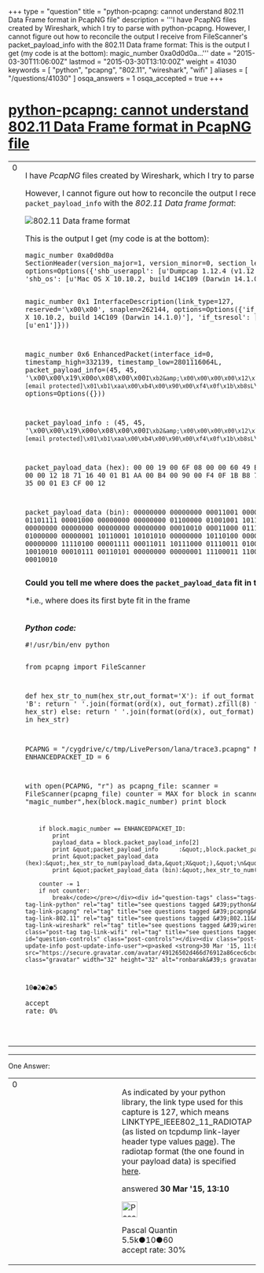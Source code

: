 +++
type = "question"
title = "python-pcapng: cannot understand 802.11 Data Frame format in PcapNG file"
description = '''I have PcapNG files created by Wireshark, which I try to parse with python-pcapng. However, I cannot figure out how to reconcile the output I receive from FileScanner&#x27;s packet_payload_info with the 802.11 Data frame format:  This is the output I get (my code is at the bottom): magic_number 0xa0d0d0a...'''
date = "2015-03-30T11:06:00Z"
lastmod = "2015-03-30T13:10:00Z"
weight = 41030
keywords = [ "python", "pcapng", "802.11", "wireshark", "wifi" ]
aliases = [ "/questions/41030" ]
osqa_answers = 1
osqa_accepted = true
+++

<div class="headNormal">

# [python-pcapng: cannot understand 802.11 Data Frame format in PcapNG file](/questions/41030/python-pcapng-cannot-understand-80211-data-frame-format-in-pcapng-file)

</div>

<div id="main-body">

<div id="askform">

<table id="question-table" style="width:100%;"><colgroup><col style="width: 50%" /><col style="width: 50%" /></colgroup><tbody><tr class="odd"><td style="width: 30px; vertical-align: top"><div class="vote-buttons"><span id="post-41030-upvote" class="ajax-command post-vote up" rel="nofollow" title="I like this post (click again to cancel)"> </span><div id="post-41030-score" class="post-score" title="current number of votes">0</div><span id="post-41030-downvote" class="ajax-command post-vote down" rel="nofollow" title="I dont like this post (click again to cancel)"> </span> <span id="favorite-mark" class="ajax-command favorite-mark" rel="nofollow" title="mark/unmark this question as favorite (click again to cancel)"> </span><div id="favorite-count" class="favorite-count"></div></div></td><td><div id="item-right"><div class="question-body"><p>I have <em>PcapNG</em> files created by Wireshark, which I try to parse with <code>python-pcapng</code>.</p><p>However, I cannot figure out how to reconcile the output I receive from <code>FileScanner</code>'s <code>packet_payload_info</code> with the <em>802.11 Data frame format</em>:</p><p><img src="http://i.stack.imgur.com/4E5DQ.png" alt="802.11 Data frame format" /></p><p>This is the output I get (my code is at the bottom):</p><pre><code>magic_number 0xa0d0d0a
SectionHeader(version_major=1, version_minor=0, section_length=-1, options=Options({&#39;shb_userappl&#39;: [u&#39;Dumpcap 1.12.4 (v1.12.4-0-gb4861da from master-1.12)&#39;], &#39;shb_os&#39;: [u&#39;Mac OS X 10.10.2, build 14C109 (Darwin 14.1.0)&#39;]}))

magic_number 0x1
InterfaceDescription(link_type=127, reserved=&#39;\x00\x00&#39;, snaplen=262144, options=Options({&#39;if_os&#39;: [u&#39;Mac OS X 10.10.2, build 14C109 (Darwin 14.1.0)&#39;], &#39;if_tsresol&#39;: [6], &#39;if_name&#39;: [u&#39;en1&#39;]}))

magic_number 0x6
EnhancedPacket(interface_id=0, timestamp_high=332139, timestamp_low=2801116064L, packet_payload_info=(45, 45, &#39;\x00\x00\x19\x00o\x08\x00\x00`I\xb2&amp;\x00\x00\x00\x00\x12\x18q\[email protected]\x01\xb1\xaa\x00\xb4\x00\x90\x00\xf4\x0f\x1b\xb8sL`\x92\x175\x00\x01\xe3\xcf\x00\x12&#39;), options=Options({}))

packet_payload_info      : (45, 45, &#39;\x00\x00\x19\x00o\x08\x00\x00`I\xb2&amp;\x00\x00\x00\x00\x12\x18q\[email protected]\x01\xb1\xaa\x00\xb4\x00\x90\x00\xf4\x0f\x1b\xb8sL`\x92\x175\x00\x01\xe3\xcf\x00\x12&#39;)

packet_payload_data (hex): 00 00 19 00 6F 08 00 00 60 49 B2 26 00 00 00 00 12 18 71 16 40 01 B1 AA 00 B4 00 90 00 F4 0F 1B B8 73 4C 60 92 17 35 00 01 E3 CF 00 12

packet_payload_data (bin): 00000000 00000000 00011001 00000000 01101111 00001000 00000000 00000000 01100000 01001001 10110010 00100110 00000000 00000000 00000000 00000000 00010010 00011000 01110001 00010110 01000000 00000001 10110001 10101010 00000000 10110100 00000000 10010000 00000000 11110100 00001111 00011011 10111000 01110011 01001100 01100000 10010010 00010111 00110101 00000000 00000001 11100011 11001111 00000000 00010010</code></pre><p><strong>Could you tell me where does the <code>packet_payload_data</code> fit in the 802.11 Data frame?</strong>*</p><p>*i.e., where does its first byte fit in the frame<br />
<br />
</p><p><strong><em>Python code:</em></strong></p><pre><code>#!/usr/bin/env python

from pcapng import FileScanner

def hex_str_to_num(hex_str,out_format=&#39;X&#39;):
    if out_format.upper() == &#39;B&#39;:
        return &#39; &#39;.join(format(ord(x), out_format).zfill(8) for x in hex_str)
    else:
        return &#39; &#39;.join(format(ord(x), out_format).zfill(2) for x in hex_str)

PCAPNG = &quot;/cygdrive/c/tmp/LivePerson/lana/trace3.pcapng&quot;
MAX = 3
ENHANCEDPACKET_ID = 6

with open(PCAPNG, &quot;r&quot;) as pcapng_file:
    scanner = FileScanner(pcapng_file)
    counter = MAX
    for block in scanner:
        print
        print &quot;magic_number&quot;,hex(block.magic_number)
        print block

        if block.magic_number == ENHANCEDPACKET_ID:
            print
            payload_data = block.packet_payload_info[2]
            print &quot;packet_payload_info      :&quot;,block.packet_payload_info,&quot;\n&quot;
            print &quot;packet_payload_data (hex):&quot;,hex_str_to_num(payload_data,&quot;X&quot;),&quot;\n&quot;
            print &quot;packet_payload_data (bin):&quot;,hex_str_to_num(payload_data,&quot;b&quot;)

        counter -= 1
        if not counter:
            break</code></pre></div><div id="question-tags" class="tags-container tags"><span class="post-tag tag-link-python" rel="tag" title="see questions tagged &#39;python&#39;">python</span> <span class="post-tag tag-link-pcapng" rel="tag" title="see questions tagged &#39;pcapng&#39;">pcapng</span> <span class="post-tag tag-link-802.11" rel="tag" title="see questions tagged &#39;802.11&#39;">802.11</span> <span class="post-tag tag-link-wireshark" rel="tag" title="see questions tagged &#39;wireshark&#39;">wireshark</span> <span class="post-tag tag-link-wifi" rel="tag" title="see questions tagged &#39;wifi&#39;">wifi</span></div><div id="question-controls" class="post-controls"></div><div class="post-update-info-container"><div class="post-update-info post-update-info-user"><p>asked <strong>30 Mar '15, 11:06</strong></p><img src="https://secure.gravatar.com/avatar/49126502d466d76912a86cec6cbcf0e2?s=32&amp;d=identicon&amp;r=g" class="gravatar" width="32" height="32" alt="ronbarak&#39;s gravatar image" /><p><span>ronbarak</span><br />
<span class="score" title="10 reputation points">10</span><span title="2 badges"><span class="badge1">●</span><span class="badgecount">2</span></span><span title="2 badges"><span class="silver">●</span><span class="badgecount">2</span></span><span title="5 badges"><span class="bronze">●</span><span class="badgecount">5</span></span><br />
<span class="accept_rate" title="Rate of the user&#39;s accepted answers">accept rate:</span> <span title="ronbarak has no accepted answers">0%</span> </br></br></p></img></div></div><div id="comments-container-41030" class="comments-container"></div><div id="comment-tools-41030" class="comment-tools"></div><div class="clear"></div><div id="comment-41030-form-container" class="comment-form-container"></div><div class="clear"></div></div></td></tr></tbody></table>

------------------------------------------------------------------------

<div class="tabBar">

<span id="sort-top"></span>

<div class="headQuestions">

One Answer:

</div>

</div>

<span id="41036"></span>

<div id="answer-container-41036" class="answer accepted-answer">

<table style="width:100%;"><colgroup><col style="width: 50%" /><col style="width: 50%" /></colgroup><tbody><tr class="odd"><td style="width: 30px; vertical-align: top"><div class="vote-buttons"><span id="post-41036-upvote" class="ajax-command post-vote up" rel="nofollow" title="I like this post (click again to cancel)"> </span><div id="post-41036-score" class="post-score" title="current number of votes">0</div><span id="post-41036-downvote" class="ajax-command post-vote down" rel="nofollow" title="I dont like this post (click again to cancel)"> </span> <span class="accept-answer on" rel="nofollow" title="ronbarak has selected this answer as the correct answer"> </span></div></td><td><div class="item-right"><div class="answer-body"><p>As indicated by your python library, the link type used for this capture is 127, which means LINKTYPE_IEEE802_11_RADIOTAP (as listed on tcpdump link-layer header type values <a href="http://www.tcpdump.org/linktypes.html">page</a>). The radiotap format (the one found in your payload data) is specified <a href="http://www.radiotap.org/">here</a>.</p></div><div class="answer-controls post-controls"></div><div class="post-update-info-container"><div class="post-update-info post-update-info-user"><p>answered <strong>30 Mar '15, 13:10</strong></p><img src="https://secure.gravatar.com/avatar/713f24fd877861260b71ecd455018625?s=32&amp;d=identicon&amp;r=g" class="gravatar" width="32" height="32" alt="Pascal%20Quantin&#39;s gravatar image" /><p><span>Pascal Quantin</span><br />
<span class="score" title="5544 reputation points"><span>5.5k</span></span><span title="10 badges"><span class="silver">●</span><span class="badgecount">10</span></span><span title="60 badges"><span class="bronze">●</span><span class="badgecount">60</span></span><br />
<span class="accept_rate" title="Rate of the user&#39;s accepted answers">accept rate:</span> <span title="Pascal Quantin has 92 accepted answers">30%</span></p></div></div><div id="comments-container-41036" class="comments-container"></div><div id="comment-tools-41036" class="comment-tools"></div><div class="clear"></div><div id="comment-41036-form-container" class="comment-form-container"></div><div class="clear"></div></div></td></tr></tbody></table>

</div>

<div class="paginator-container-left">

</div>

</div>

</div>

